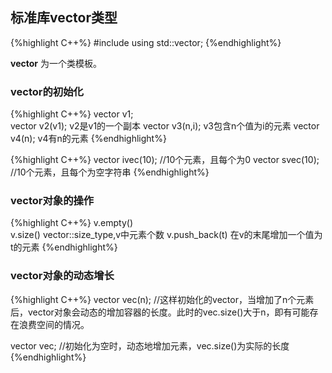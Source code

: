 ## 标准库vector类型

{%highlight C++%}
#include<vector>
using std::vector;
{%endhighlight%}

**vector** 为一个类模板。

### vector的初始化

{%highlight C++%}
vector<T> v1;		
vector<T> v2(v1);		v2是v1的一个副本
vector<T> v3(n,i);		v3包含n个值为i的元素
vector<T> v4(n);		v4有n的元素
{%endhighlight%}


{%highlight C++%}
vector<int> ivec(10);		//10个元素，且每个为0
vector<string> svec(10);	//10个元素，且每个为空字符串
{%endhighlight%}

### vector对象的操作

{%highlight C++%}
v.empty()		
v.size()		vector<T>::size_type,v中元素个数
v.push_back(t)		在v的末尾增加一个值为t的元素
{%endhighlight%}

### vector对象的动态增长

{%highlight C++%}
vector<T> vec(n);	//这样初始化的vector，当增加了n个元素后，vector对象会动态的增加容器的长度。此时的vec.size()大于n，即有可能存在浪费空间的情况。

vector<T> vec;		//初始化为空时，动态地增加元素，vec.size()为实际的长度
{%endhighlight%}
